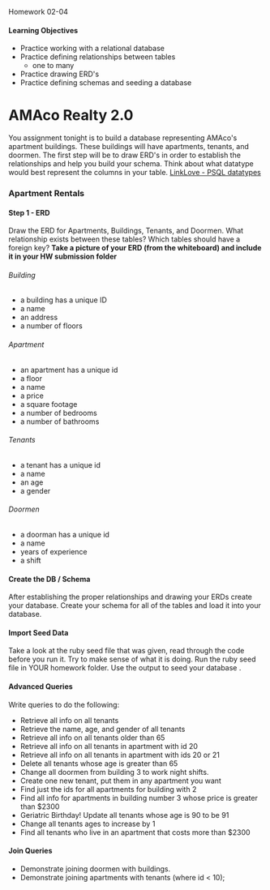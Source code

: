 Homework 02-04

#### Learning Objectives
- Practice working with a relational database
- Practice defining relationships between tables
  - one to many
- Practice drawing ERD's
- Practice defining schemas and seeding a database

# AMAco Realty 2.0
You assignment tonight is to build a database representing AMAco's apartment buildings. These buildings will have apartments, tenants, and doormen. The first step will be to draw ERD's in order to establish the relationships and help you build your schema. Think about what datatype would best represent the columns in your table. [LinkLove - PSQL datatypes](http://www.postgresql.org/docs/9.3/static/datatype.html)

### Apartment Rentals

#### Step 1 - ERD

Draw the ERD for Apartments, Buildings, Tenants, and Doormen. What relationship exists between these tables? Which tables should have a foreign key?
__Take a picture of your ERD (from the whiteboard) and include it in your HW submission folder__

###### Building
- a building has a unique ID
- a name
- an address
- a number of floors

###### Apartment
- an apartment has a unique id
- a floor
- a name
- a price
- a square footage
- a number of bedrooms
- a number of bathrooms

###### Tenants
- a tenant has a unique id
- a name
- an age
- a gender

###### Doormen
- a doorman has a unique id
- a name
- years of experience
- a shift

#### Create the DB / Schema
After establishing the proper relationships and drawing your ERDs create your database. Create your schema for all of the tables and load it into your database.

#### Import Seed Data
Take a look at the ruby seed file that was given, read through the code before you run it. Try to make sense of what it is doing. Run the ruby seed file in YOUR homework folder. Use the output to seed your database  .

#### Advanced Queries
Write queries to do the following:
* Retrieve all info on all tenants
* Retrieve the name, age, and gender of all tenants
* Retrieve all info on all tenants older than 65
* Retrieve all info on all tenants in apartment with id 20
* Retrieve all info on all tenants in apartment with ids 20 or 21
* Delete all tenants whose age is greater than 65
* Change all doormen from building 3 to work night shifts.
* Create one new tenant, put them in any apartment you want
* Find just the ids for all apartments for building with 2
* Find all info for apartments in building number 3 whose price is greater than $2300
* Geriatric Birthday! Update all tenants whose age is 90 to be 91
* Change all tenants ages to increase by 1
* Find all tenants who live in an apartment that costs more than $2300

#### Join Queries
* Demonstrate joining doormen with buildings.
* Demonstrate joining apartments with tenants (where id < 10);

